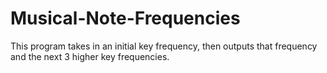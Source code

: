 # Musical-Note-Frequencies

This program takes in an initial key frequency, then outputs that frequency and the next 3 higher key frequencies.
